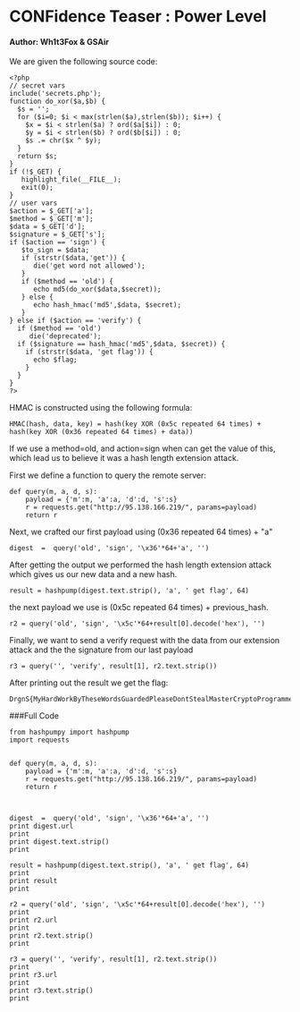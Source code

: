 # CONFidence Teaser : Power Level

#### Author: Wh1t3Fox & GSAir

We are given the following source code:

    <?php
    // secret vars
    include('secrets.php');
    function do_xor($a,$b) {
      $s = '';
      for ($i=0; $i < max(strlen($a),strlen($b)); $i++) {
        $x = $i < strlen($a) ? ord($a[$i]) : 0;
        $y = $i < strlen($b) ? ord($b[$i]) : 0;
        $s .= chr($x ^ $y);
      }
      return $s;
    }
    if (!$_GET) {
       highlight_file(__FILE__);
       exit(0);
    }
    // user vars
    $action = $_GET['a'];
    $method = $_GET['m'];
    $data = $_GET['d'];
    $signature = $_GET['s'];
    if ($action == 'sign') {
       $to_sign = $data;
       if (strstr($data,'get')) {
          die('get word not allowed');
       }
       if ($method == 'old') {
          echo md5(do_xor($data,$secret));
       } else {
          echo hash_hmac('md5',$data, $secret);
       }
    } else if ($action == 'verify') {
      if ($method == 'old')
         die('deprecated');
      if ($signature == hash_hmac('md5',$data, $secret)) {
        if (strstr($data, 'get flag')) {
          echo $flag;
        }
      }
    }
    ?>

HMAC is constructed using the following formula:

    HMAC(hash, data, key) = hash(key XOR (0x5c repeated 64 times) + hash(key XOR (0x36 repeated 64 times) + data))

If we use a method=old, and action=sign when can get the value of this, which lead us to believe it was a hash length extension attack.

First we define a function to query the remote server:

    def query(m, a, d, s):
        payload = {'m':m, 'a':a, 'd':d, 's':s}
        r = requests.get("http://95.138.166.219/", params=payload)
        return r



Next, we crafted our first payload using (0x36 repeated 64 times) + "a"

    digest  =  query('old', 'sign', '\x36'*64+'a', '')

After getting the output we performed the hash length extension attack which gives us our new data and a new hash.

    result = hashpump(digest.text.strip(), 'a', ' get flag', 64)

the next payload we use is (0x5c repeated 64 times) + previous_hash.

    r2 = query('old', 'sign', '\x5c'*64+result[0].decode('hex'), '')

Finally, we want to send a verify request with the data from our extension attack and the the signature from our last payload

    r3 = query('', 'verify', result[1], r2.text.strip())

After printing out the result we get the flag:

    DrgnS{MyHardWorkByTheseWordsGuardedPleaseDontStealMasterCryptoProgrammer}

###Full Code

    from hashpumpy import hashpump
    import requests


    def query(m, a, d, s):
        payload = {'m':m, 'a':a, 'd':d, 's':s}
        r = requests.get("http://95.138.166.219/", params=payload)
        return r



    digest  =  query('old', 'sign', '\x36'*64+'a', '')
    print digest.url
    print
    print digest.text.strip()
    print

    result = hashpump(digest.text.strip(), 'a', ' get flag', 64)
    print
    print result
    print

    r2 = query('old', 'sign', '\x5c'*64+result[0].decode('hex'), '')
    print
    print r2.url
    print
    print r2.text.strip()
    print

    r3 = query('', 'verify', result[1], r2.text.strip())
    print
    print r3.url
    print
    print r3.text.strip()
    print

